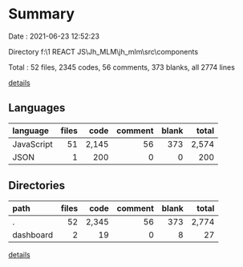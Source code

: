 # Summary

Date : 2021-06-23 12:52:23

Directory f:\1 REACT JS\Jh_MLM\jh_mlm\src\components

Total : 52 files,  2345 codes, 56 comments, 373 blanks, all 2774 lines

[details](details.md)

## Languages
| language | files | code | comment | blank | total |
| :--- | ---: | ---: | ---: | ---: | ---: |
| JavaScript | 51 | 2,145 | 56 | 373 | 2,574 |
| JSON | 1 | 200 | 0 | 0 | 200 |

## Directories
| path | files | code | comment | blank | total |
| :--- | ---: | ---: | ---: | ---: | ---: |
| . | 52 | 2,345 | 56 | 373 | 2,774 |
| dashboard | 2 | 19 | 0 | 8 | 27 |

[details](details.md)